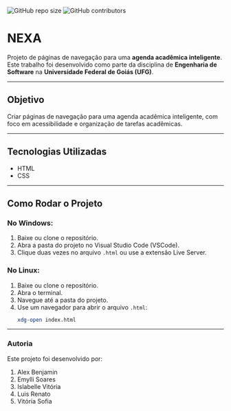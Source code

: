 ![GitHub repo size](https://img.shields.io/github/repo-size/VitoriaSofiaa/NEXA)
![GitHub contributors](https://img.shields.io/github/contributors/VitoriaSofiaa/NEXA)


# NEXA

Projeto de páginas de navegação para uma **agenda acadêmica inteligente**.  
Este trabalho foi desenvolvido como parte da disciplina de **Engenharia de Software** na **Universidade Federal de Goiás (UFG)**.

---

## Objetivo

Criar páginas de navegação para uma agenda acadêmica inteligente, com foco em acessibilidade e organização de tarefas acadêmicas.

---

## Tecnologias Utilizadas

- HTML  
- CSS

---

## Como Rodar o Projeto

### No Windows:
1. Baixe ou clone o repositório.
2. Abra a pasta do projeto no Visual Studio Code (VSCode).
3. Clique duas vezes no arquivo `.html` ou use a extensão Live Server.

### No Linux:
1. Baixe ou clone o repositório.
2. Abra o terminal.
3. Navegue até a pasta do projeto.
4. Use um navegador para abrir o arquivo `.html`:
   ```bash
   xdg-open index.html

---

### Autoria
Este projeto foi desenvolvido por:

1. Alex Benjamin
2. Emylli Soares
3. Islabelle Vitória
4. Luis Renato
5. Vitória Sofia


